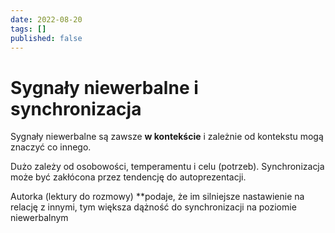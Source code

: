 ```yaml
---
date: 2022-08-20
tags: []
published: false
---
```

# Sygnały niewerbalne i synchronizacja

Sygnały niewerbalne są zawsze **w kontekście** i zależnie od kontekstu mogą znaczyć co innego. 

Dużo zależy od osobowości, temperamentu i celu (potrzeb). Synchronizacja może być zakłócona przez tendencję do autoprezentacji.

Autorka (lektury do rozmowy) **podaje, że im silniejsze nastawienie na relację z innymi, tym większa dążność do synchronizacji na poziomie niewerbalnym